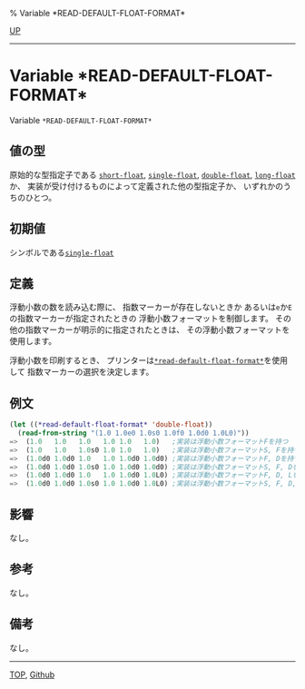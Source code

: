 % Variable \*READ-DEFAULT-FLOAT-FORMAT\*

[UP](23.2.html)  

---

# Variable **\*READ-DEFAULT-FLOAT-FORMAT\***


Variable `*READ-DEFAULT-FLOAT-FORMAT*`


## 値の型

原始的な型指定子である
[`short-float`](12.2.short-float.html), [`single-float`](12.2.short-float.html),
[`double-float`](12.2.short-float.html), [`long-float`](12.2.short-float.html)か、
実装が受け付けるものによって定義された他の型指定子か、
いずれかのうちのひとつ。


## 初期値

シンボルである[`single-float`](12.2.short-float.html)


## 定義

浮動小数の数を読み込む際に、
指数マーカーが存在しないときか
あるいは`e`か`E`の指数マーカーが指定されたときの
浮動小数フォーマットを制御します。
その他の指数マーカーが明示的に指定されたときは、
その浮動小数フォーマットを使用します。

浮動小数を印刷するとき、
プリンターは[`*read-default-float-format*`](23.2.read-default-float-format.html)を使用して
指数マーカーの選択を決定します。


## 例文

```lisp
(let ((*read-default-float-format* 'double-float))
  (read-from-string "(1.0 1.0e0 1.0s0 1.0f0 1.0d0 1.0L0)"))
=>  (1.0   1.0   1.0   1.0 1.0   1.0)   ;実装は浮動小数フォーマットFを持つ
=>  (1.0   1.0   1.0s0 1.0 1.0   1.0)   ;実装は浮動小数フォーマットS, Fを持つ
=>  (1.0d0 1.0d0 1.0   1.0 1.0d0 1.0d0) ;実装は浮動小数フォーマットF, Dを持つ
=>  (1.0d0 1.0d0 1.0s0 1.0 1.0d0 1.0d0) ;実装は浮動小数フォーマットS, F, Dを持つ
=>  (1.0d0 1.0d0 1.0   1.0 1.0d0 1.0L0) ;実装は浮動小数フォーマットF, D, Lを持つ
=>  (1.0d0 1.0d0 1.0s0 1.0 1.0d0 1.0L0) ;実装は浮動小数フォーマットS, F, D, Lを持つ
```


## 影響

なし。


## 参考

なし。


## 備考

なし。


---
[TOP](index.html),  [Github](https://github.com/nptcl/npt-japanese)

